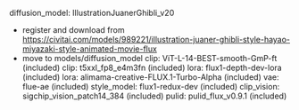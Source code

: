 diffusion_model: IllustrationJuanerGhibli_v20
- register and download from https://civitai.com/models/989221/illustration-juaner-ghibli-style-hayao-miyazaki-style-animated-movie-flux
- move to models/diffusion_model
clip: ViT-L-14-BEST-smooth-GmP-ft (included)
clip: t5xxl_fp8_e4m3fn (included)
lora: flux1-depth-dev-lora (included)
lora: alimama-creative-FLUX.1-Turbo-Alpha (included)
vae: flue-ae (included)
style_model: flux1-redux-dev (included)
clip_vision: sigchip_vision_patch14_384 (included)
pulid: pulid_flux_v0.9.1 (included)
